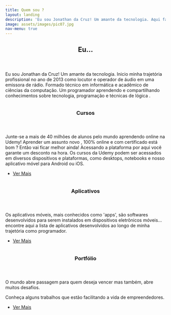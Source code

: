 ```yaml
---
title: Quem sou ?
layout: landing
description: 'Eu sou Jonathan da Cruz! Um amante da tecnologia. Aqui falamos sobre tecnologia, programação e o que mais for necessário!'
image: assets/images/pic07.jpg
nav-menu: true
---
```


<!-- Main -->
<div id="main">

<!-- One -->
<section id="one">
	<div class="inner">
		<header class="major">
			<h2>Eu...</h2>
		</header>
		<p>Eu sou Jonathan da Cruz! Um amante da tecnologia. Inicio minha trajetória profissional no ano de 2013 como locutor e operador de áudio em uma emissora de rádio. Formado técnico em informática e acadêmico de ciências da computação. Um programador aprendendo e compartilhando conhecimentos sobre tecnologia, programação e técnicas de lógica .</p>
	</div>
</section>

<!-- Two -->
<section id="two" class="spotlights">
	<section>
		<a href="generic.html" class="image">
			<img src="{% link assets/images/pic08.jpg %}" alt="" data-position="center center" />
		</a>
		<div class="content">
			<div class="inner">
				<header class="major">
					<h3>Cursos </h3>
				</header>
				<p>Junte-se a mais de 40 milhões de alunos pelo mundo aprendendo online na Udemy! Aprender um assunto novo , 100% online e com certificado está bom ? Então vai ficar melhor ainda! Acessando a plataforma por aqui você garante um desconto na hora. Os cursos da Udemy podem ser acessados em diversos dispositivos e plataformas, como desktops, notebooks e nosso aplicativo móvel para Android ou iOS.</p>
				<ul class="actions">
					<li><a href="https://www.udemy.com/user/jonathan-da-cruz/" class="button">Ver Mais</a></li>
				</ul>
			</div>
		</div>
	</section>
	<section>
		<a href="generic.html" class="image">
			<img src="{% link assets/images/pic09.jpg %}" alt="" data-position="top center" />
		</a>
		<div class="content">
			<div class="inner">
				<header class="major">
					<h3>Aplicativos</h3>
				</header>
				<p> Os aplicativos móveis, mais conhecidos como 'apps', são softwares  desenvolvidos para serem instalados em dispositivos eletrônicos móveis... encontre aqui a lista de aplicativos desenvolvidos ao longo de minha trajetória como programador.</p>
				<ul class="actions">
					<li><a href="generic.html" class="button">Ver Mais</a></li>
				</ul>
			</div>
		</div>
	</section>
	<section>
		<a href="generic.html" class="image">
			<img src="{% link assets/images/pic10.jpg %}" alt="" data-position="25% 25%" />
		</a>
		<div class="content">
			<div class="inner">
				<header class="major">
					<h3>Portfólio</h3>
				</header>
				<p> O mundo abre passagem para quem deseja vencer mas também, abre muitos desafios.
			        </p>
			       <p> Conheça alguns trabalhos que estão facilitando a vida de empreendedores. </p>
				<ul class="actions">
					<li><a href="generic.html" class="button">Ver Mais</a></li>
				</ul>
			</div>
		</div>
	</section>
</section>

</div>
